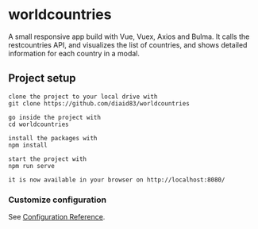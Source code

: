 # worldcountries
A small responsive app build with Vue, Vuex, Axios and Bulma. It calls the restcountries API, and visualizes the list of countries, and shows detailed information for each country in a modal.
## Project setup
```
clone the project to your local drive with 
git clone https://github.com/diaid83/worldcountries

go inside the project with
cd worldcountries

install the packages with
npm install

start the project with
npm run serve

it is now available in your browser on http://localhost:8080/
```


### Customize configuration
See [Configuration Reference](https://cli.vuejs.org/config/).
